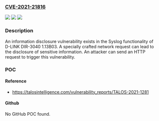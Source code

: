 ### [CVE-2021-21816](https://cve.mitre.org/cgi-bin/cvename.cgi?name=CVE-2021-21816)
![](https://img.shields.io/static/v1?label=Product&message=D-LINK&color=blue)
![](https://img.shields.io/static/v1?label=Version&message=n%2Fa&color=blue)
![](https://img.shields.io/static/v1?label=Vulnerability&message=information%20exposure&color=brighgreen)

### Description

An information disclosure vulnerability exists in the Syslog functionality of D-LINK DIR-3040 1.13B03. A specially crafted network request can lead to the disclosure of sensitive information. An attacker can send an HTTP request to trigger this vulnerability.

### POC

#### Reference
- https://talosintelligence.com/vulnerability_reports/TALOS-2021-1281

#### Github
No GitHub POC found.

